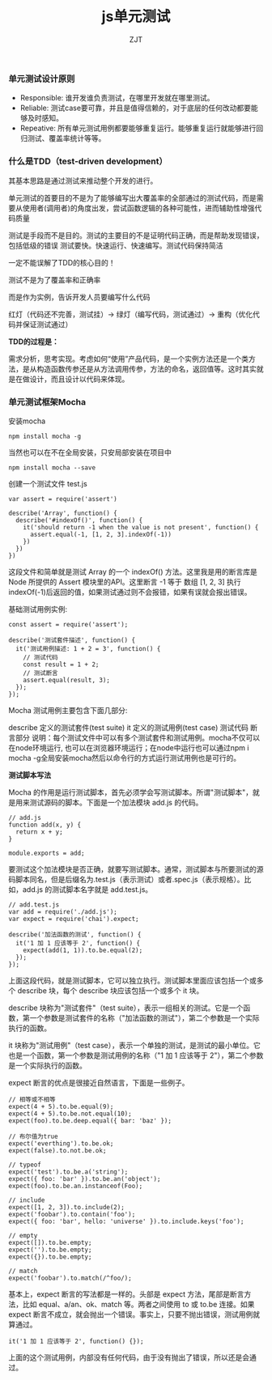 ﻿---
layout: post
title: "js单元测试"
subtitle: ""
author: "ZJT"
header-style: text
tags:
  - js
---

### 单元测试设计原则

- Responsible: 谁开发谁负责测试，在哪里开发就在哪里测试。
- Reliable: 测试case要可靠，并且是值得信赖的，对于底层的任何改动都要能够及时感知。
- Repeative: 所有单元测试用例都要能够重复运行。能够重复运行就能够进行回归测试、覆盖率统计等等。

### 什么是TDD（test-driven development）

其基本思路是通过测试来推动整个开发的进行。

单元测试的首要目的不是为了能够编写出大覆盖率的全部通过的测试代码，而是需要从使用者(调用者)的角度出发，尝试函数逻辑的各种可能性，进而辅助性增强代码质量

测试是手段而不是目的。测试的主要目的不是证明代码正确，而是帮助发现错误，包括低级的错误
测试要快。快速运行、快速编写。测试代码保持简洁

一定不能误解了TDD的核心目的！

测试不是为了覆盖率和正确率

而是作为实例，告诉开发人员要编写什么代码

红灯（代码还不完善，测试挂）-> 绿灯（编写代码，测试通过）-> 重构（优化代码并保证测试通过）

**TDD的过程是：**

需求分析，思考实现。考虑如何“使用”产品代码，是一个实例方法还是一个类方法，是从构造函数传参还是从方法调用传参，方法的命名，返回值等。这时其实就是在做设计，而且设计以代码来体现。

### 单元测试框架Mocha

安装mocha
```
npm install mocha -g
```
当然也可以在不在全局安装，只安局部安装在项目中
```
npm install mocha --save
```
创建一个测试文件 test.js
```
var assert = require('assert')

describe('Array', function() {
  describe('#indexOf()', function() {
    it('should return -1 when the value is not present', function() {
      assert.equal(-1, [1, 2, 3].indexOf(-1))
    })
  })
})
```
这段文件和简单就是测试 Array 的一个 indexOf() 方法。这里我是用的断言库是 Node 所提供的 Assert 模块里的API。这里断言 -1 等于 数组 [1, 2, 3] 执行 indexOf(-1)后返回的值，如果测试通过则不会报错，如果有误就会报出错误。

基础测试用例实例:
```
const assert = require('assert');

describe('测试套件描述', function() {
  it('测试用例描述: 1 + 2 = 3', function() {
    // 测试代码
    const result = 1 + 2;
    // 测试断言
    assert.equal(result, 3);
  });
});
```
Mocha 测试用例主要包含下面几部分:

describe 定义的测试套件(test suite)
it 定义的测试用例(test case)
测试代码
断言部分
说明：每个测试文件中可以有多个测试套件和测试用例。mocha不仅可以在node环境运行, 也可以在浏览器环境运行；在node中运行也可以通过npm i mocha -g全局安装mocha然后以命令行的方式运行测试用例也是可行的。


**测试脚本写法**

Mocha 的作用是运行测试脚本，首先必须学会写测试脚本。所谓"测试脚本"，就是用来测试源码的脚本。下面是一个加法模块 add.js 的代码。
```
// add.js
function add(x, y) {
  return x + y;
}

module.exports = add;
```
要测试这个加法模块是否正确，就要写测试脚本。通常，测试脚本与所要测试的源码脚本同名，但是后缀名为.test.js（表示测试）或者.spec.js（表示规格）。比如，add.js 的测试脚本名字就是 add.test.js。
```
// add.test.js
var add = require('./add.js');
var expect = require('chai').expect;

describe('加法函数的测试', function() {
  it('1 加 1 应该等于 2', function() {
    expect(add(1, 1)).to.be.equal(2);
  });
});
```
上面这段代码，就是测试脚本，它可以独立执行。测试脚本里面应该包括一个或多个 describe 块，每个 describe 块应该包括一个或多个 it 块。

describe 块称为"测试套件"（test suite），表示一组相关的测试。它是一个函数，第一个参数是测试套件的名称（"加法函数的测试"），第二个参数是一个实际执行的函数。

it 块称为"测试用例"（test case），表示一个单独的测试，是测试的最小单位。它也是一个函数，第一个参数是测试用例的名称（"1 加 1 应该等于 2"），第二个参数是一个实际执行的函数。

expect 断言的优点是很接近自然语言，下面是一些例子。

```
// 相等或不相等
expect(4 + 5).to.be.equal(9);
expect(4 + 5).to.be.not.equal(10);
expect(foo).to.be.deep.equal({ bar: 'baz' });

// 布尔值为true
expect('everthing').to.be.ok;
expect(false).to.not.be.ok;

// typeof
expect('test').to.be.a('string');
expect({ foo: 'bar' }).to.be.an('object');
expect(foo).to.be.an.instanceof(Foo);

// include
expect([1, 2, 3]).to.include(2);
expect('foobar').to.contain('foo');
expect({ foo: 'bar', hello: 'universe' }).to.include.keys('foo');

// empty
expect([]).to.be.empty;
expect('').to.be.empty;
expect({}).to.be.empty;

// match
expect('foobar').to.match(/^foo/);
```
基本上，expect 断言的写法都是一样的。头部是 expect 方法，尾部是断言方法，比如 equal、a/an、ok、match 等。两者之间使用 to 或 to.be 连接。如果 expect 断言不成立，就会抛出一个错误。事实上，只要不抛出错误，测试用例就算通过。
```
it('1 加 1 应该等于 2', function() {});
```
上面的这个测试用例，内部没有任何代码，由于没有抛出了错误，所以还是会通过。









